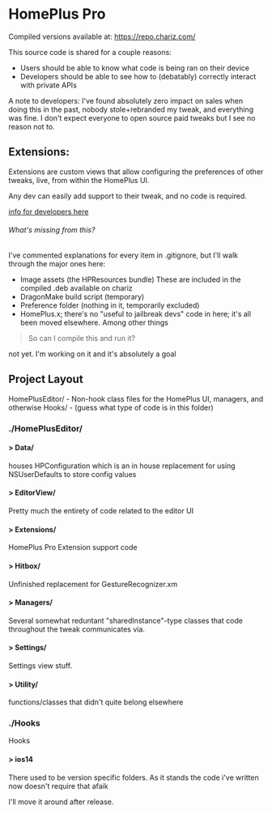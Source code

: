# HomePlus Pro

Compiled versions available at:
https://repo.chariz.com/

This source code is shared for a couple reasons:
* Users should be able to know what code is being ran on their device
* Developers should be able to see how to (debatably) correctly interact with private APIs

A note to developers:
I've found absolutely zero impact on sales when doing this in the past, nobody stole+rebranded my tweak, and everything was fine. 
I don't expect everyone to open source paid tweaks but I see no reason not to.

## Extensions:
Extensions are custom views that allow configuring the preferences of other tweaks, live, from within the HomePlus UI.

Any dev can easily add support to their tweak, and no code is required.

[info for developers here](https://github.com/KritantaDev/HomePlusPro/blob/master/HomePlusEditor/Extensions/README.md)

###### What's missing from this?
I've commented explanations for every item in .gitignore, but I'll walk through the major ones here:

* Image assets (the HPResources bundle) These are included in the compiled .deb available on chariz
* DragonMake build script (temporary)
* Preference folder (nothing in it, temporarily excluded)
* HomePlus.x; there's no "useful to jailbreak devs" code in here; it's all been moved elsewhere. Among other things

> So can I compile this and run it?

not yet. I'm working on it and it's absolutely a goal

## Project Layout

HomePlusEditor/ - Non-hook class files for the HomePlus UI, managers, and otherwise
Hooks/ - (guess what type of code is in this folder)

### ./HomePlusEditor/

#### > Data/

houses HPConfiguration which is an in house replacement for using NSUserDefaults to store config values

#### > EditorView/

Pretty much the entirety of code related to the editor UI

#### > Extensions/

HomePlus Pro Extension support code

#### > Hitbox/

Unfinished replacement for GestureRecognizer.xm

#### > Managers/

Several somewhat reduntant "sharedInstance"-type classes that code throughout the tweak communicates via.

#### > Settings/

Settings view stuff. 

#### > Utility/

functions/classes that didn't quite belong elsewhere

### ./Hooks

Hooks

#### > ios14

There used to be version specific folders. As it stands the code i've written now doesn't require that afaik

I'll move it around after release.

